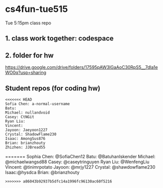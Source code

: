 # cs4fun-tue515
Tue 5:15pm class repo

## 1. class work together: codespace

## 2. folder for hw
https://drive.google.com/drive/folders/17595pAW3IGaAoC30RpS5__7dla1eWO0q?usp=sharing

## Student repos (for coding hw)
```
<<<<<<< HEAD
Sofia Chen: a-normal-username
Batu: 
Michael: nullandvoid
Casey: CtNGit
Ryan Liu: 
Vincent: 
Jayoon: Jaeyoon1227
Crystal: ShadowFlame230
Isaac: AmongSus876
Brian: brianzhouty
Zhizhen: JJBread55
```
=======
Sophia Chen: @SofiaChen12
Batu: @BatuhanIskender
Michael: @michaelwangsd88
Casey: @caseytringuyen
Ryan Liu: @WenfengLiu
Vincent: @tinimrpotato
Jayoon: @mrjy1227
Crystal: @shawdowflame230
Isaac:@hysdca
Brian: @brianzhouty
```
>>>>>>> a86043b92937b5dfc14a1996fc96130ac60f5216
